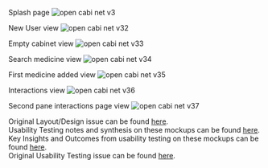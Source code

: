 Splash page
![open cabi net v3](https://cloud.githubusercontent.com/assets/12971245/8311506/98513e88-19a4-11e5-8540-b800b01fb47d.png)

New User view
![open cabi net v32](https://cloud.githubusercontent.com/assets/12971245/8311511/a2527c08-19a4-11e5-97ce-0fbe546dfa2e.png)

Empty cabinet view
![open cabi net v33](https://cloud.githubusercontent.com/assets/12971245/8311527/b7fc6a5a-19a4-11e5-8455-45b515c09c38.png)

Search medicine view
![open cabi net v34](https://cloud.githubusercontent.com/assets/12971245/8311531/bfbfc5ca-19a4-11e5-9843-3165bba8f586.png)

First medicine added view
![open cabi net v35](https://cloud.githubusercontent.com/assets/12971245/8311538/c9c44eb0-19a4-11e5-8d44-bb2a4c0a777d.png)

Interactions view
![open cabi net v36](https://cloud.githubusercontent.com/assets/12971245/8311560/065338c8-19a5-11e5-8d91-35c586b7ae42.png)

Second pane interactions page view
![open cabi net v37](https://cloud.githubusercontent.com/assets/12971245/8311573/189874b2-19a5-11e5-9d1d-63831ce6a636.png)

Original Layout/Design issue can be found [here](https://github.com/excellaco/open-cabinet/issues/65).  
Usability Testing notes and synthesis on these mockups can be found [here](https://github.com/excellaco/open-cabinet/tree/master/documents/design/usability_testing/round_2).    
Key Insights and Outcomes from usability testing on these mockups can be found [here](https://github.com/excellaco/open-cabinet/wiki/Design:-Round-2-Usability-Testing).    
Original Usability Testing issue can be found [here](https://github.com/excellaco/open-cabinet/issues/48). 
